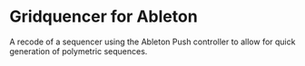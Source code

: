 Gridquencer for Ableton
=======================

A recode of a sequencer using the Ableton Push controller to allow for quick generation of polymetric sequences. 
